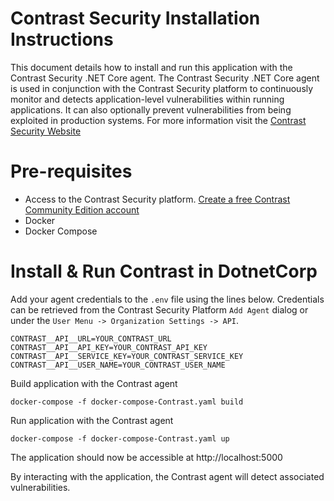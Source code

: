 # Contrast Security Installation Instructions
This document details how to install and run this application with the Contrast Security .NET Core agent. The Contrast Security .NET Core agent is used in conjunction with the Contrast Security platform to continuously monitor and detects application-level vulnerabilities within running applications. It can also optionally prevent vulnerabilities from being exploited in production systems. For more information visit the [Contrast Security Website](https://www.contrastsecurity.com/)

# Pre-requisites
* Access to the Contrast Security platform. [Create a free Contrast Community Edition account](https://www.contrastsecurity.com/contrast-community-edition)
* Docker
* Docker Compose

# Install & Run Contrast in DotnetCorp
Add your agent credentials to the `.env` file using the lines below. Credentials can be retrieved from the Contrast Security Platform `Add Agent` dialog or under the `User Menu -> Organization Settings -> API`.

```
CONTRAST__API__URL=YOUR_CONTRAST_URL
CONTRAST__API__API_KEY=YOUR_CONTRAST_API_KEY
CONTRAST__API__SERVICE_KEY=YOUR_CONTRAST_SERVICE_KEY
CONTRAST__API__USER_NAME=YOUR_CONTRAST_USER_NAME
```

Build application with the Contrast agent
```
docker-compose -f docker-compose-Contrast.yaml build
```

Run application with the Contrast agent
```
docker-compose -f docker-compose-Contrast.yaml up
```

The application should now be accessible at http://localhost:5000

By interacting with the application, the Contrast agent will detect associated vulnerabilities.
